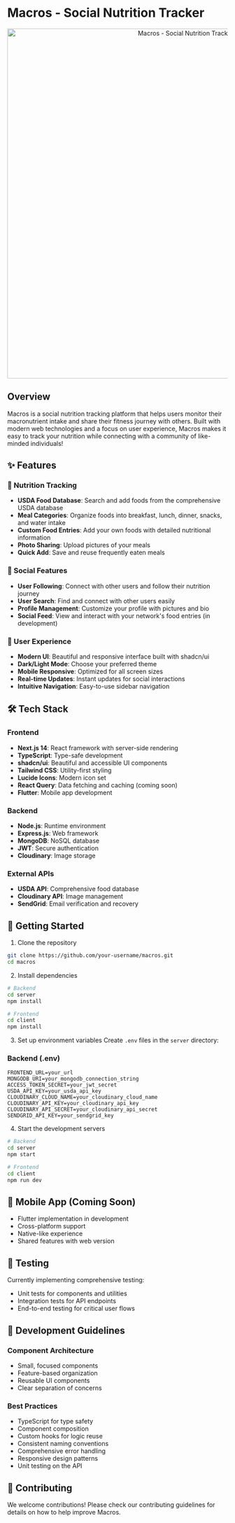 # Macros - Social Nutrition Tracker

<div align="center">
  <img src="client/public/banner.png" alt="Macros - Social Nutrition Tracker" width="800"/>
</div>

## Overview
Macros is a social nutrition tracking platform that helps users monitor their macronutrient intake and share their fitness journey with others. Built with modern web technologies and a focus on user experience, Macros makes it easy to track your nutrition while connecting with a community of like-minded individuals!

## ✨ Features

### 🍎 Nutrition Tracking
- **USDA Food Database**: Search and add foods from the comprehensive USDA database
- **Meal Categories**: Organize foods into breakfast, lunch, dinner, snacks, and water intake
- **Custom Food Entries**: Add your own foods with detailed nutritional information
- **Photo Sharing**: Upload pictures of your meals
- **Quick Add**: Save and reuse frequently eaten meals

### 👥 Social Features
- **User Following**: Connect with other users and follow their nutrition journey
- **User Search**: Find and connect with other users easily
- **Profile Management**: Customize your profile with pictures and bio
- **Social Feed**: View and interact with your network's food entries (in development)

### 📱 User Experience
- **Modern UI**: Beautiful and responsive interface built with shadcn/ui
- **Dark/Light Mode**: Choose your preferred theme
- **Mobile Responsive**: Optimized for all screen sizes
- **Real-time Updates**: Instant updates for social interactions
- **Intuitive Navigation**: Easy-to-use sidebar navigation

## 🛠️ Tech Stack

### Frontend
- **Next.js 14**: React framework with server-side rendering
- **TypeScript**: Type-safe development
- **shadcn/ui**: Beautiful and accessible UI components
- **Tailwind CSS**: Utility-first styling
- **Lucide Icons**: Modern icon set
- **React Query**: Data fetching and caching (coming soon)
- **Flutter**: Mobile app development

### Backend
- **Node.js**: Runtime environment
- **Express.js**: Web framework
- **MongoDB**: NoSQL database
- **JWT**: Secure authentication
- **Cloudinary**: Image storage

### External APIs
- **USDA API**: Comprehensive food database
- **Cloudinary API**: Image management
- **SendGrid**: Email verification and recovery

## 🚀 Getting Started

1. Clone the repository
```bash
git clone https://github.com/your-username/macros.git
cd macros
```

2. Install dependencies
```bash
# Backend
cd server
npm install

# Frontend
cd client
npm install
```

3. Set up environment variables
Create `.env` files in the `server` directory:

### Backend (.env)
```env
FRONTEND_URL=your_url
MONGODB_URI=your_mongodb_connection_string
ACCESS_TOKEN_SECRET=your_jwt_secret
USDA_API_KEY=your_usda_api_key
CLOUDINARY_CLOUD_NAME=your_cloudinary_cloud_name
CLOUDINARY_API_KEY=your_cloudinary_api_key
CLOUDINARY_API_SECRET=your_cloudinary_api_secret
SENDGRID_API_KEY=your_sendgrid_key
```

4. Start the development servers
```bash
# Backend
cd server
npm start

# Frontend
cd client
npm run dev
```

## 📱 Mobile App (Coming Soon)
- Flutter implementation in development
- Cross-platform support
- Native-like experience
- Shared features with web version

## 🧪 Testing

Currently implementing comprehensive testing:
- Unit tests for components and utilities
- Integration tests for API endpoints
- End-to-end testing for critical user flows

## 📖 Development Guidelines

### Component Architecture
- Small, focused components
- Feature-based organization
- Reusable UI components
- Clear separation of concerns

### Best Practices
- TypeScript for type safety
- Component composition
- Custom hooks for logic reuse
- Consistent naming conventions
- Comprehensive error handling
- Responsive design patterns
- Unit testing on the API

## 🤝 Contributing

We welcome contributions! Please check our contributing guidelines for details on how to help improve Macros.
